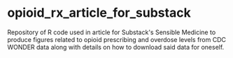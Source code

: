 # opioid_rx_article_for_substack
Repository of R code used in article for Substack's Sensible Medicine to produce figures related to opioid prescribing and overdose levels from CDC WONDER data along with details on how to download said data for oneself. 
